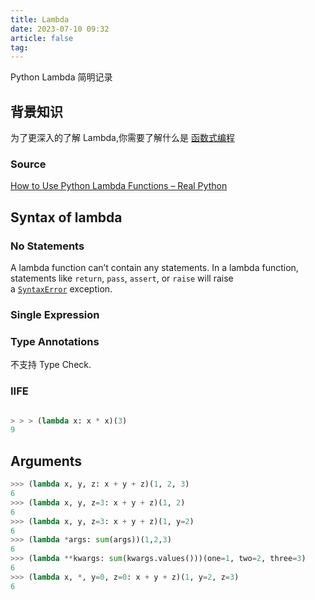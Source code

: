 ```yaml
---
title: Lambda
date: 2023-07-10 09:32
article: false
tag: 
---
```


Python Lambda 简明记录

<!-- more -->

## 背景知识

为了更深入的了解 Lambda,你需要了解什么是 [函数式编程](../../../09Thoughts/code%20thoughts/函数式编程/01)

### Source

[How to Use Python Lambda Functions – Real Python](https://realpython.com/python-lambda/#lambda-calculus)

## Syntax of lambda
### No Statements

A lambda function can’t contain any statements. In a lambda function, statements like `return`, `pass`, `assert`, or `raise` will raise a [`SyntaxError`](https://realpython.com/invalid-syntax-python/) exception.

### Single Expression

### Type Annotations

不支持 Type Check.

### IIFE
```python

> > > (lambda x: x * x)(3)  
9
```

## Arguments
```python
>>> (lambda x, y, z: x + y + z)(1, 2, 3)
6
>>> (lambda x, y, z=3: x + y + z)(1, 2)
6
>>> (lambda x, y, z=3: x + y + z)(1, y=2)
6
>>> (lambda *args: sum(args))(1,2,3)
6
>>> (lambda **kwargs: sum(kwargs.values()))(one=1, two=2, three=3)
6
>>> (lambda x, *, y=0, z=0: x + y + z)(1, y=2, z=3)
6
```
